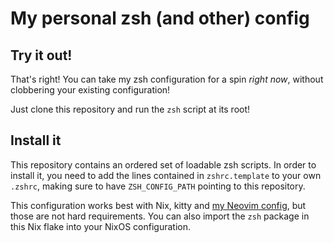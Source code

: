 # My personal zsh (and other) config

## Try it out!

That's right! You can take my zsh configuration for a spin _right now_, without clobbering your existing configuration!

Just clone this repository and run the `zsh` script at its root!

## Install it

This repository contains an ordered set of loadable zsh scripts. In order to install it, you need to add the lines contained in `zshrc.template` to your own `.zshrc`, making sure to have `ZSH_CONFIG_PATH` pointing to this repository.

This configuration works best with Nix, kitty and [my Neovim config](https://github.com/kheldae/nvim-config), but those are not hard requirements. You can also import the `zsh` package in this Nix flake into your NixOS configuration.
